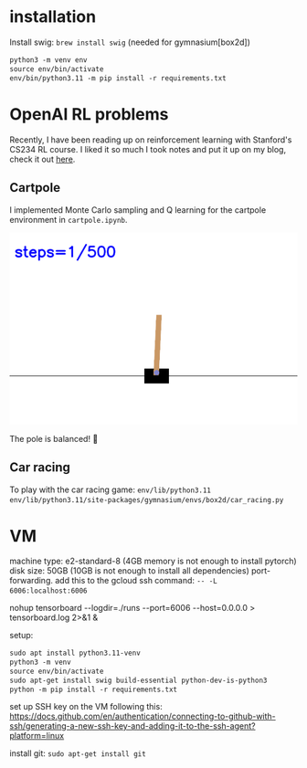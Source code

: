 # installation
Install swig: `brew install swig` (needed for gymnasium[box2d])
```
python3 -m venv env
source env/bin/activate
env/bin/python3.11 -m pip install -r requirements.txt
```


# OpenAI RL problems

Recently, I have been reading up on reinforcement learning with Stanford's CS234 RL course. I liked it so much I took notes and put it up on my blog, check it out [here](https://timothydelille.com/notes/stanford-cs234-reinforcement-learning-lecture-2).

## Cartpole
I implemented Monte Carlo sampling and Q learning for the cartpole environment in `cartpole.ipynb`.

![cartpole](cartpole.gif)

The pole is balanced! 🤩

## Car racing
To play with the car racing game: `env/lib/python3.11 env/lib/python3.11/site-packages/gymnasium/envs/box2d/car_racing.py`

# VM

machine type: e2-standard-8 (4GB memory is not enough to install pytorch)
disk size: 50GB (10GB is not enough to install all dependencies)
port-forwarding. add this to the gcloud ssh command: `-- -L 6006:localhost:6006`

nohup tensorboard --logdir=./runs --port=6006 --host=0.0.0.0 > tensorboard.log 2>&1 &

setup:
```
sudo apt install python3.11-venv
python3 -m venv
source env/bin/activate
sudo apt-get install swig build-essential python-dev-is-python3
python -m pip install -r requirements.txt
```

set up SSH key on the VM following this: https://docs.github.com/en/authentication/connecting-to-github-with-ssh/generating-a-new-ssh-key-and-adding-it-to-the-ssh-agent?platform=linux

install git: `sudo apt-get install git`


<!-- tip:
install torch from pre-built wheel to avoid OOM issues (process killed): `python -m pip install torch torchvision --index-url https://download.pytorch.org/whl/cu118` -->